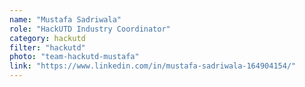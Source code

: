 ```yaml
---
name: "Mustafa Sadriwala"
role: "HackUTD Industry Coordinator"
category: hackutd
filter: "hackutd"
photo: "team-hackutd-mustafa"
link: "https://www.linkedin.com/in/mustafa-sadriwala-164904154/"
---
```

